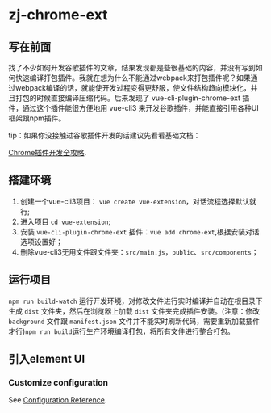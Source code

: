 # zj-chrome-ext

## 写在前面

找了不少如何开发谷歌插件的文章，结果发现都是些很基础的内容，并没有写到如何快速编译打包插件。我就在想为什么不能通过webpack来打包插件呢？如果通过webpack编译的话，就能使开发过程变得更舒服，使文件结构趋向模块化，并且打包的时候直接编译压缩代码。后来发现了 vue-cli-plugin-chrome-ext 插件，通过这个插件能很方便地用 vue-cli3 来开发谷歌插件，并能直接引用各种UI框架跟npm插件。

tip：如果你没接触过谷歌插件开发的话建议先看看基础文档：

[Chrome插件开发全攻略](https://github.com/sxei/chrome-plugin-demo/).

## 搭建环境

1. 创建一个vue-cli3项目： `vue create vue-extension`，对话流程选择默认就行;
2. 进入项目 `cd vue-extension`;
3. 安装 `vue-cli-plugin-chrome-ext` 插件：`vue add chrome-ext`,根据安装对话选项设置好；
4. 删除vue-cli3无用文件跟文件夹：`src/main.js`，`public`、`src/components`；

## 运行项目

`npm run build-watch` 运行开发环境，对修改文件进行实时编译并自动在根目录下生成 `dist` 文件夹，然后在浏览器上加载 `dist` 文件夹完成插件安装。(注意：修改 `background` 文件跟 `manifest.json` 文件并不能实时刷新代码，需要重新加载插件才行)`npm run build`运行生产环境编译打包，将所有文件进行整合打包。

## 引入element UI

### Customize configuration

See [Configuration Reference](https://cli.vuejs.org/config/).
